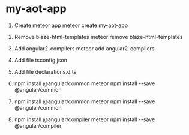 # my-aot-app

1. Create meteor app
meteor create my-aot-app

2. Remove blaze-html-templates
meteor remove blaze-html-templates

3. Add angular2-compilers
meteor add angular2-compilers

4. Add file tsconfig.json

5. Add file declarations.d.ts

6. npm install @angular/common
meteor npm install --save @angular/common

6. npm install @angular/common
meteor npm install --save @angular/common

7. npm install @angular/compiler
meteor npm install --save @angular/compiler